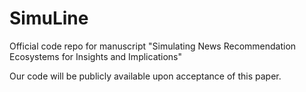 # SimuLine


Official code repo for manuscript "Simulating News Recommendation Ecosystems for Insights and Implications"



Our code will be publicly available upon acceptance of this paper.



